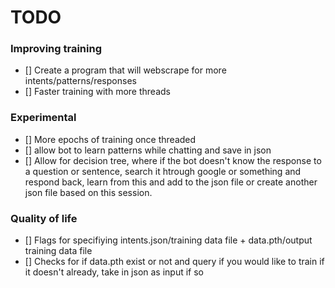 # TODO 

### Improving training
- [] Create a program that will webscrape for more intents/patterns/responses
- [] Faster training with more threads

### Experimental
- [] More epochs of training once threaded
- [] allow bot to learn patterns while chatting and save in json
- [] Allow for decision tree, where if the bot doesn't know the response to a question or sentence, search it htrough google or something
     and respond back, learn from this and add to the json file or create another json file based on this session.

### Quality of life
- [] Flags for specifiying intents.json/training data file + data.pth/output training data file
- [] Checks for if data.pth exist or not and query if you would like to train if it doesn't already, take in json as input if so
